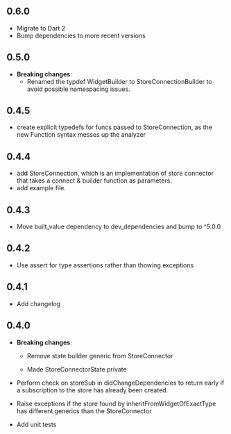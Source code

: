 ## 0.6.0
* Migrate to Dart 2
* Bump dependencies to more recent versions

## 0.5.0

* **Breaking changes**:
  * Renamed the typdef WidgetBuilder to StoreConnectionBuilder to avoid possible namespacing issues.

## 0.4.5

* create explicit typedefs for funcs passed to StoreConnection, as the new Function syntax messes up the analyzer

## 0.4.4

* add StoreConnection, which is an implementation of store connector that takes a connect & builder function as parameters.
* add example file.

## 0.4.3

* Move built_value dependency to dev_dependencies and bump to ^5.0.0

## 0.4.2

* Use assert for type assertions rather than thowing exceptions

## 0.4.1

* Add changelog

## 0.4.0

* **Breaking changes**:

  * Remove state builder generic from StoreConnector

  * Made StoreConnectorState private

* Perform check on storeSub in didChangeDependencies to return early if a subscription to the store has already been created.

* Raise exceptions if the store found by inheritFromWidgetOfExactType has different generics than the StoreConnector

* Add unit tests
